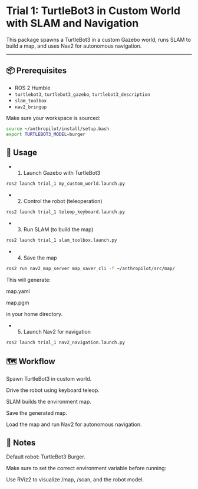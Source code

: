 # Trial 1: TurtleBot3 in Custom World with SLAM and Navigation

This package spawns a TurtleBot3 in a custom Gazebo world, runs SLAM to build a map, and uses Nav2 for autonomous navigation.

---

## 📦 Prerequisites
- ROS 2 Humble
- `turtlebot3`, `turtlebot3_gazebo`, `turtlebot3_description`
- `slam_toolbox`
- `nav2_bringup`

Make sure your workspace is sourced:
```bash
source ~/anthropilot/install/setup.bash
export TURTLEBOT3_MODEL=burger
```
## 🚀 Usage
- 1. Launch Gazebo with TurtleBot3
```bash
ros2 launch trial_1 my_custom_world.launch.py
```
- 2. Control the robot (teleoperation)
```bash
ros2 launch trial_1 teleop_keyboard.launch.py
```
- 3. Run SLAM (to build the map)
```bash
ros2 launch trial_1 slam_toolbox.launch.py
```
- 4. Save the map
```bash
ros2 run nav2_map_server map_saver_cli -f ~/anthropilot/src/map/
```

This will generate:

map.yaml

map.pgm

in your home directory.

- 5. Launch Nav2 for navigation
```bash
ros2 launch trial_1 nav2_navigation.launch.py
```
## 🗺️ Workflow

Spawn TurtleBot3 in custom world.

Drive the robot using keyboard teleop.

SLAM builds the environment map.

Save the generated map.

Load the map and run Nav2 for autonomous navigation.

## 📝 Notes

Default robot: TurtleBot3 Burger.

Make sure to set the correct environment variable before running:

Use RViz2 to visualize /map, /scan, and the robot model.
